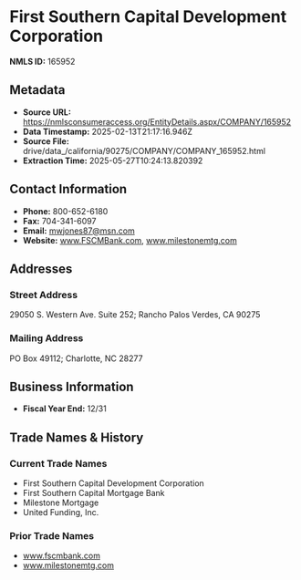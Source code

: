 # First Southern Capital Development Corporation

**NMLS ID:** 165952

## Metadata
- **Source URL:** https://nmlsconsumeraccess.org/EntityDetails.aspx/COMPANY/165952
- **Data Timestamp:** 2025-02-13T21:17:16.946Z
- **Source File:** drive/data_/california/90275/COMPANY/COMPANY_165952.html
- **Extraction Time:** 2025-05-27T10:24:13.820392

## Contact Information
- **Phone:** 800-652-6180
- **Fax:** 704-341-6097
- **Email:** mwjones87@msn.com
- **Website:** www.FSCMBank.com, www.milestonemtg.com

## Addresses
### Street Address
29050 S. Western Ave. Suite 252; Rancho Palos Verdes, CA 90275

### Mailing Address
PO Box 49112; Charlotte, NC 28277

## Business Information
- **Fiscal Year End:** 12/31

## Trade Names & History
### Current Trade Names
- First Southern Capital Development Corporation
- First Southern Capital Mortgage Bank
- Milestone Mortgage
- United Funding, Inc.

### Prior Trade Names
- www.fscmbank.com
- www.milestonemtg.com
